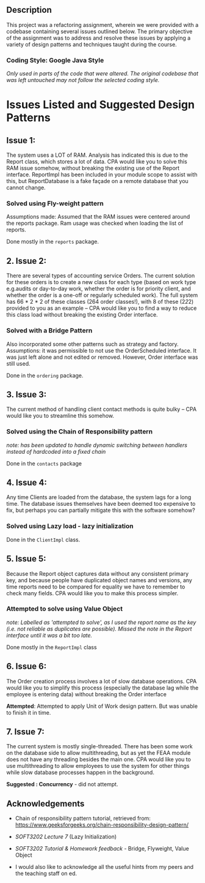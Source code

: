 ## Description
This project was a refactoring assignment, wherein we were provided with a codebase containing several issues outlined below. The primary objective of the assignment was to address and resolve these issues by applying a variety of design patterns and techniques taught during the course.

### Coding Style: Google Java Style 
*Only used in parts of the code that were altered. The original codebase that was left untouched may not follow the selected coding style.*

# Issues Listed and Suggested Design Patterns

## Issue 1:  
The system uses a LOT of RAM. Analysis has indicated this is due to the Report
class, which stores a lot of data. CPA would like you to solve this RAM issue
somehow, without breaking the existing use of the Report interface. ReportImpl
has been included in your module scope to assist with this, but ReportDatabase
is a fake façade on a remote database that you cannot change.

### Solved using Fly-weight pattern
Assumptions made: Assumed that the RAM issues were centered around the reports package.
Ram usage was checked when loading the list of reports. 

Done mostly in the `reports` package. 

## 2. Issue 2:  
There are several types of accounting service Orders. The current solution for
these orders is to create a new class for each type (based on work type e.g.audits or day-to-day work, whether the order is for priority client, and whether the
order is a one-off or regularly scheduled work). The full system has 66 * 2 * 2 of
these classes (264 order classes!), with 8 of these (2*2*2) provided to you as an
example – CPA would like you to find a way to reduce this class load without
breaking the existing Order interface.

### Solved with a Bridge Pattern
Also incorporated some other patterns such as strategy and factory. 
Assumptions: it was permissible to not use the OrderScheduled interface. It was just left alone and 
not edited or removed. However, Order interface was still used. 

Done in the `ordering` package. 

## 3. Issue 3:  
The current method of handling client contact methods is quite bulky – CPA would like you to streamline this somehow.

### Solved using the Chain of Responsibility pattern
*note: has been updated to handle dynamic switching between handlers instead of hardcoded
into a fixed chain*

Done in the `contacts` package 

## 4. Issue 4:   
Any time Clients are loaded from the database, the system lags for a long time.
The database issues themselves have been deemed too expensive to fix, but
perhaps you can partially mitigate this with the software somehow?

### Solved using Lazy load - lazy initialization 

Done in the `ClientImpl` class.  

## 5. Issue 5:   
Because the Report object captures data without any consistent primary key, and
because people have duplicated object names and versions, any time reports
need to be compared for equality we have to remember to check many fields.
CPA would like you to make this process simpler.

### Attempted to solve using Value Object
*note: Labelled as 'attempted to solve', as I used the report name as the key (i.e. not reliable as duplicates are possible). Missed the note in the Report interface 
until it was a bit too late.* 

Done mostly in the `ReportImpl` class 

## 6. Issue 6:   
The Order creation process involves a lot of slow database operations. CPA
would like you to simplify this process (especially the database lag while the
employee is entering data) without breaking the Order interface

**Attempted**:
 Attempted to apply Unit of Work design pattern. But was unable to finish it in time. 

## 7. Issue 7:   
The current system is mostly single-threaded. There has been some work on the
database side to allow multithreading, but as yet the FEAA module does not have
any threading besides the main one. CPA would like you to use multithreading to
allow employees to use the system for other things while slow database
processes happen in the background.

**Suggested : Concurrency** - did not attempt. 

## Acknowledgements
*  Chain of responsibility pattern tutorial, retrieved from: 
https://www.geeksforgeeks.org/chain-responsibility-design-pattern/ 

*  *SOFT3202 Lecture 7* (Lazy Initialization) 

*  *SOFT3202 Tutorial & Homework feedback* - Bridge, Flyweight, Value Object

* I would also like to acknowledge all the useful hints from my peers and the teaching staff on ed. 
